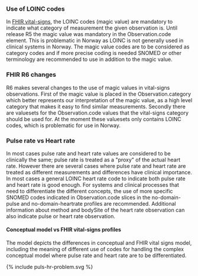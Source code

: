 ### Use of LOINC codes

In [FHIR vital-signs](https://hl7.org/fhir/observation-vitalsigns.html), the LOINC codes (magic value) are mandatory to indicate what category of measurement the given observation is. Until release R5 the magic value was mandatory in the Observation.code element. This is problematic in Norway as LOINC is not generally used in clinical systems in Norway. The magic value codes are to be considered as category codes and if more precise coding is needed SNOMED or other terminology are recommended to use in addition to the magic value.

### FHIR R6 changes

R6 makes several changes to the use of magic values in vital-signs observations. First of the magic value is placed in the Observation.category which better represents our interpretation of the magic value, as a high level category that makes it easy to find similar measurements. Secondly there are valuesets for the Observation.code values that the vital-signs category should be used for. At the moment these valuesets only contains LOINC codes, which is problematic for use in Norway.

### Pulse rate vs Heart rate

In most cases pulse rate and heart rate values are considered to be clinically the same; pulse rate is treated as a "proxy" of the actual heart rate. However there are several cases where pulse rate and heart rate are treated as different measurements and differences have clinical importance. In most cases a general LOINC heart rate code to indicate both pulse rate and heart rate is good enough. For systems and clinical processes that need to differentiate the different concepts, the use of more specific SNOMED codes indicated in Observation.code slices in the no-domain-pulse and no-domain-heartrate profiles are recommended. Additional information about method and bodySite of the heart rate observation can also indicate pulse or heart rate observation.

#### Conceptual model vs FHIR vital-signs profiles

The model depicts the differences in conceptual and FHIR vital signs model, including the meaning of different use of codes for handling the complex conceptual model where pulse rate and heart rate are to be differentiated.

<div>{% include puls-hr-problem.svg %}</div>
